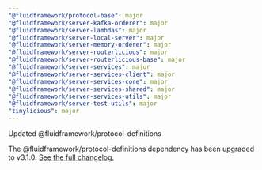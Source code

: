 ```yaml
---
"@fluidframework/protocol-base": major
"@fluidframework/server-kafka-orderer": major
"@fluidframework/server-lambdas": major
"@fluidframework/server-local-server": major
"@fluidframework/server-memory-orderer": major
"@fluidframework/server-routerlicious": major
"@fluidframework/server-routerlicious-base": major
"@fluidframework/server-services": major
"@fluidframework/server-services-client": major
"@fluidframework/server-services-core": major
"@fluidframework/server-services-shared": major
"@fluidframework/server-services-utils": major
"@fluidframework/server-test-utils": major
"tinylicious": major
---
```


Updated @fluidframework/protocol-definitions

The @fluidframework/protocol-definitions dependency has been upgraded to v3.1.0.
[See the full changelog.](https://github.com/microsoft/FluidFramework/blob/main/common/lib/protocol-definitions/CHANGELOG.md#310)
